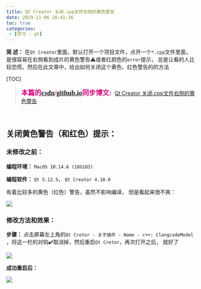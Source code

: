 ```yaml
---
title: Qt Creator 关闭.cpp文件右侧的黄色警告
date: 2019-11-06 20:41:26
toc: true
categories: 
 - [学习 - qt]
---
```




**简  述：**  在`Qt Creator`里面，默认打开一个项目文件，点开一个`*.cpp`文件里面，是很容易在右侧看到成片的黄色警告⚠️或者红颜色的`error`提示， 总是让看的人比较恐慌，然后在此文章中，给出如何关闭这个黄色、红色警告的的方法

<!-- more -->

[TOC]

> <font color=#D0087E  size=4 face="幼圆">**本篇的[csdn](https://blog.csdn.net/qq_33154343)/[github.io](https://touwoyimuli.github.io/)同步博文:** </font> [Qt Creator 关闭.cpp文件右侧的黄色警告](https://blog.csdn.net/qq_33154343/article/details/102943623)

<br>

## 关闭黄色警告（和红色）提示：

### 未修改之前：

**编程环境：**  `MacOS 10.14.6 (18G103)`  

**编程软件：** `Qt 5.12.5`， `Qt Creator 4.10.0`



有着比较多的黄色（红色）警告，虽然不影响编译， 但是看起来很不爽：

<img src="https://raw.githubusercontent.com/touwoyimuli/FigureBed/blog-imange/img/Snipaste_2019-11-06_20-06-30_mark.png"/>



### 修改方法和效果：

**步骤：** 点击屏幕左上角的`Qt Cretor - 关于插件 - Name - c++: ClangcodeModel `，将这一栏的对钩✔️取消掉，然后重启`Qt Cretor`，再次打开之后， 就好了

<img src="https://raw.githubusercontent.com/touwoyimuli/FigureBed/blog-imange/img/20191106203719.png"/>

**成功重启后：**

<img src="https://raw.githubusercontent.com/touwoyimuli/FigureBed/blog-imange/img/20191106203852.png"/>





